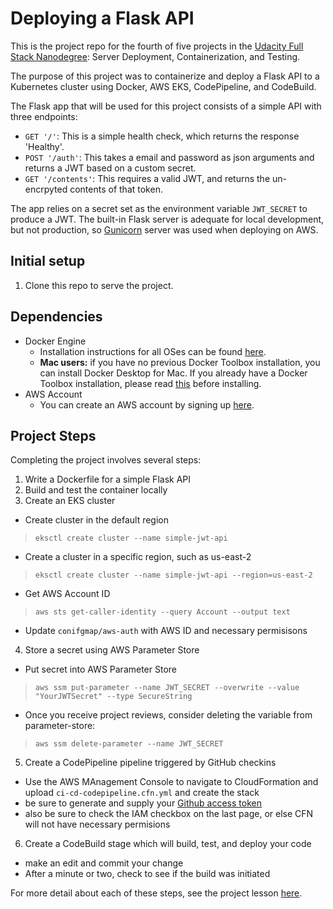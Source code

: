 # Deploying a Flask API

This is the project repo for the fourth of five projects in the [Udacity Full Stack Nanodegree](https://www.udacity.com/course/full-stack-web-developer-nanodegree--nd004): Server Deployment, Containerization, and Testing.

The purpose of this project was to containerize and deploy a Flask API to a Kubernetes cluster using Docker, AWS EKS, CodePipeline, and CodeBuild.

The Flask app that will be used for this project consists of a simple API with three endpoints:

- `GET '/'`: This is a simple health check, which returns the response 'Healthy'. 
- `POST '/auth'`: This takes a email and password as json arguments and returns a JWT based on a custom secret.
- `GET '/contents'`: This requires a valid JWT, and returns the un-encrpyted contents of that token. 

The app relies on a secret set as the environment variable `JWT_SECRET` to produce a JWT. The built-in Flask server is adequate for local development, but not production, so [Gunicorn](https://gunicorn.org/) server was used when deploying on AWS.

## Initial setup
1. Clone this repo to serve the project.

## Dependencies

- Docker Engine
    - Installation instructions for all OSes can be found [here](https://docs.docker.com/install/).
    - **Mac users:** if you have no previous Docker Toolbox installation, you can install Docker Desktop for Mac. If you already have a Docker Toolbox installation, please read [this](https://docs.docker.com/docker-for-mac/docker-toolbox/) before installing.
 - AWS Account
     - You can create an AWS account by signing up [here](https://aws.amazon.com/#).
     
## Project Steps

Completing the project involves several steps:

1. Write a Dockerfile for a simple Flask API
2. Build and test the container locally
3. Create an EKS cluster
- Create cluster in the default region
>`eksctl create cluster --name simple-jwt-api`

- Create a cluster in a specific region, such as us-east-2
>`eksctl create cluster --name simple-jwt-api --region=us-east-2`
- Get AWS Account ID
>`aws sts get-caller-identity --query Account --output text`
- Update `conifgmap/aws-auth` with AWS ID and necessary permisisons

4. Store a secret using AWS Parameter Store
- Put secret into AWS Parameter Store
>`aws ssm put-parameter --name JWT_SECRET --overwrite --value "YourJWTSecret" --type SecureString`

- Once you receive project reviews, consider deleting the variable from parameter-store:
>`aws ssm delete-parameter --name JWT_SECRET`

5. Create a CodePipeline pipeline triggered by GitHub checkins
- Use the AWS MAnagement Console to navigate to CloudFormation and upload `ci-cd-codepipeline.cfn.yml` and create the stack
- be sure to generate and supply your [Github access token](https://github.com/settings/tokens)
- also be sure to check the IAM checkbox on the last page, or else CFN will not have necessary permisions
6. Create a CodeBuild stage which will build, test, and deploy your code
- make an edit and commit your change
- After a minute or two, check to see if the build was initiated


For more detail about each of these steps, see the project lesson [here](https://classroom.udacity.com/nanodegrees/nd004/parts/1d842ebf-5b10-4749-9e5e-ef28fe98f173/modules/ac13842f-c841-4c1a-b284-b47899f4613d/lessons/becb2dac-c108-4143-8f6c-11b30413e28d/concepts/092cdb35-28f7-4145-b6e6-6278b8dd7527).